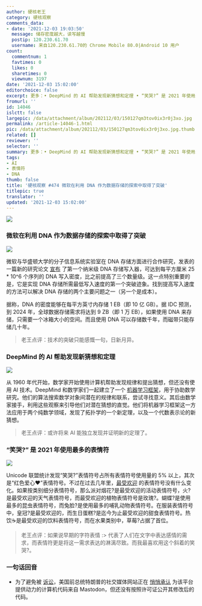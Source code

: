 ```yaml
---
author: 硬核老王
category: 硬核观察
comments_data:
- date: '2021-12-03 19:03:50'
  message: 储存密度越大，读写越慢
  postip: 120.230.61.70
  username: 来自120.230.61.70的 Chrome Mobile 80.0|Android 10 用户
count:
  commentnum: 1
  favtimes: 0
  likes: 0
  sharetimes: 0
  viewnum: 3197
date: '2021-12-03 15:02:00'
editorchoice: false
excerpt: 更多：• DeepMind 的 AI 帮助发现新猜想和定理 • “笑哭?” 是 2021 年使用最多的表情符
fromurl: ''
id: 14046
islctt: false
largepic: /data/attachment/album/202112/03/150127qm3tov0ix3r0j3xo.jpg
permalink: /article-14046-1.html
pic: /data/attachment/album/202112/03/150127qm3tov0ix3r0j3xo.jpg.thumb.jpg
related: []
reviewer: ''
selector: ''
summary: 更多：• DeepMind 的 AI 帮助发现新猜想和定理 • “笑哭?” 是 2021 年使用最多的表情符
tags:
- AI
- 表情符
- DNA
thumb: false
title: '硬核观察 #474 微软在利用 DNA 作为数据存储的探索中取得了突破'
titlepic: true
translator: ''
updated: '2021-12-03 15:02:00'
---
```


![](/data/attachment/album/202112/03/150127qm3tov0ix3r0j3xo.jpg)


### 微软在利用 DNA 作为数据存储的探索中取得了突破


![](/data/attachment/album/202112/03/150140e0lk2zo77l14314s.jpg)


微软与华盛顿大学的分子信息系统实验室在 DNA 存储方面进行合作研究，发表的一篇新的研究论文 [宣布](https://gizmodo.com/microsoft-makes-breakthrough-in-the-quest-to-use-dna-as-1848149522) 了第一个纳米级 DNA 存储写入器，可达到每平方厘米 25 \* 10^6 个序列的 DNA 写入密度，比之前提高了三个数量级。这一点特别重要的是，它是实现 DNA 存储所需最低写入速度的第一个突破迹象。找到提高写入速度的方法可以解决 DNA 存储的两个主要问题之一（另一个是成本）。


据称，DNA 的密度能够在每平方英寸内存储 1 EB（即 10 亿 GB）。据 IDC 预测，到 2024 年，全球数据存储需求将达到 9 ZB（即 1 万 EB），如果使用 DNA 来存储，只需要一个冰箱大小的空间。而且使用 DNA 可以存储数千年，而磁带只能存储几十年。



> 
> 老王点评：技术的突破只能感慨一句，日新月异。
> 
> 
> 


### DeepMind 的 AI 帮助发现新猜想和定理


![](/data/attachment/album/202112/03/150158a59p3pqeixfx7aqt.jpg)


从 1960 年代开始，数学家开始使用计算机帮助发现规律和提出猜想，但还没有使用 AI 技术。DeepMind 和数学家们一起建立了一个 [机器学习框架](https://www.nature.com/articles/d41586-021-03593-1)，用于协助数学研究。他们的算法搜索数学对象间潜在的规律和联系，尝试寻找意义。其后由数学家接手，利用这些观察来引导他们对潜在猜想的直觉。他们将机器学习框架这一方法应用于两个纯数学领域，发现了拓扑学的一个新定理，以及一个代数表示论的新猜想。



> 
> 老王点评：或许将来 AI 能独立发现并证明新的定理了。
> 
> 
> 


### “笑哭?” 是 2021 年使用最多的表情符


![](/data/attachment/album/202112/03/150213uiyts4ks4ft1t48f.jpg)


Unicode 联盟统计发现“笑哭?”表情符号占所有表情符号使用量的 5% 以上，其次是“红色爱心❤️”表情符号。不过在过去几年里，[最受欢迎](https://home.unicode.org/emoji/emoji-frequency/) 的表情符号没有什么变化。如果按类别细分表情符号，那么派对烟花?是最受欢迎的活动表情符号，火?是最受欢迎的天气表情符号，而最受欢迎的植物表情符号是玫瑰?。蝴蝶?是使用最多的昆虫表情符号，而兔脸?是使用最多的哺乳动物表情符号。在服装表情符号中，皇冠?是最受欢迎的，而生日蛋糕?是迄今为止最受欢迎的甜食表情符号。热饮☕️是最受欢迎的饮料表情符号，而在水果类别中，草莓?占据了首位。



> 
> 老王点评：如果说早期的字符表情 :> 代表了人们在文字中表达感情的需求，而表情符更是将这一需求表达的淋漓尽致。而我最喜欢用这个斜着的笑哭?。
> 
> 
> 


### 一句话回音


* 为了避免被 [诉讼](/article-13943-1.html)，美国前总统特朗普的社交媒体网站正在 [悄悄承认](https://www.pcmag.com/news/trumps-social-media-site-quietly-admits-its-based-on-mastodon) 为该平台提供动力的计算机代码来自 Mastodon，但还没有按照许可证公开其修改后的代码。